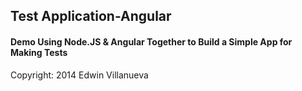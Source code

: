 ## Test Application-Angular

#### Demo Using Node.JS & Angular Together to Build a Simple App for Making Tests

Copyright: 2014 Edwin Villanueva